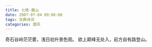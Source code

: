 ```yaml
---
title: 七绝·晨山
date: 2007-07-04 09:08:08
tags: 古典诗词
categories: 唐风
---
```

奇石谷岭茫茫雾，浅日初升景色观。
欲上颠峰无处入，前方自有路登山。
